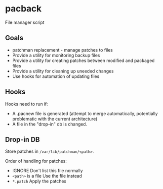 # pacback #

File manager script

## Goals ##

- patchman replacement - manage patches to files
- Provide a utility for monitoring backup files
- Provide a utility for creating patches between modified and packaged files
- Provide a utility for cleaning up uneeded changes
- Use hooks for automation of updating files

## Hooks ##

Hooks need to run if:
- A .pacnew file is generated (attempt to merge automatically, potentially
  problematic with the current architecture)
- A file in the "drop-in" db is changed.

## Drop-in DB ##

Store patches in `/var/lib/patchman/<path>`.

Order of handling for patches:
- IGNORE                Don't list this file normally
- `<path>` is a file    Use the file instead
- `*.patch`             Apply the patches

